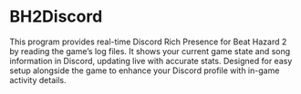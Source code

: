 # BH2Discord
This program provides real-time Discord Rich Presence for Beat Hazard 2 by reading the game’s log files. It shows your current game state and song information in Discord, updating live with accurate stats. Designed for easy setup alongside the game to enhance your Discord profile with in-game activity details.

